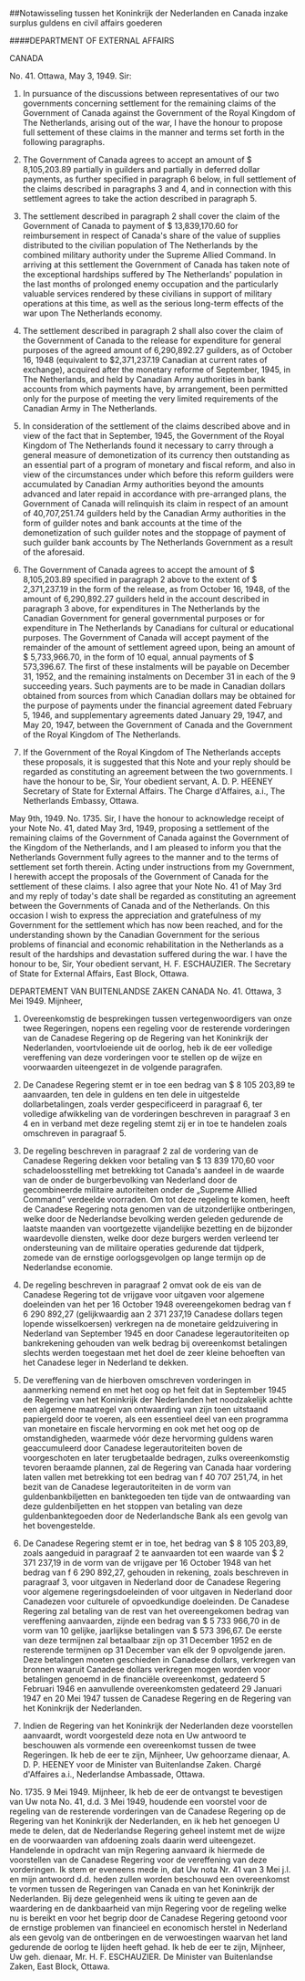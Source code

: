 <meta http-equiv='Content-Type' content='text/html; charset=utf-8' />

##Notawisseling tussen het Koninkrijk der Nederlanden en Canada inzake surplus guldens en civil affairs goederen

####DEPARTMENT OF EXTERNAL AFFAIRS

CANADA  

No. 41. Ottawa, May 3, 1949. Sir: 

1. In pursuance of the discussions between representatives of our two governments concerning settlement for the remaining claims of the Government of Canada against the Government of the Royal Kingdom of The Netherlands, arising out of the war, I have the honour to propose full settement of these claims in the manner and terms set forth in the following paragraphs.  

2. The Government of Canada agrees to accept an amount of $ 8,105,203.89 partially in guilders and partially in deferred dollar payments, as further specified in paragraph 6 below, in full settlement of the claims described in paragraphs 3 and 4, and in connection with this settlement agrees to take the action described in paragraph 5.  

3. The settlement described in paragraph 2 shall cover the claim of the Government of Canada to payment of $ 13,839,170.60 for reimbursement in respect of Canada's share of the value of supplies distributed to the civilian population of The Netherlands by the combined military authority under the Supreme Allied Command. In arriving at this settlement the Government of Canada has taken note of the exceptional hardships suffered by The Netherlands' population in the last months of prolonged enemy occupation and the particularly valuable services rendered by these civilians in support of military operations at this time, as well as the serious long-term effects of the war upon The Netherlands economy.  

4. The settlement described in paragraph 2 shall also cover the claim of the Government of Canada to the release for expenditure for general purposes of the agreed amount of 6,290,892.27 guilders, as of October 16, 1948 (equivalent to $2,371,237.19 Canadian at current rates of exchange), acquired after the monetary reforme of September, 1945, in The Netherlands, and held by Canadian Army authorities in bank accounts from which payments have, by arrangement, been permitted only for the purpose of meeting the very limited requirements of the Canadian Army in The Netherlands.  

5. In consideration of the settlement of the claims described above and in view of the fact that in September, 1945, the Government of the Royal Kingdom of The Netherlands found it necessary to carry through a general measure of demonetization of its currency then outstanding as an essential part of a program of monetary and fiscal reform, and also in view of the circumstances under which before this reform guilders were accumulated by Canadian Army authorities beyond the amounts advanced and later repaid in accordance with pre-arranged plans, the Government of Canada will relinquish its claim in respect of an amount of 40,707,251.74 guilders held by the Canadian Army authorities in the form of guilder notes and bank accounts at the time of the demonetization of such guilder notes and the stoppage of payment of such guilder bank accounts by The Netherlands Government as a result of the aforesaid.  

6. The Government of Canada agrees to accept the amount of $ 8,105,203.89 specified in paragraph 2 above to the extent of $ 2,371,237.19 in the form of the release, as from October 16, 1948, of the amount of 6,290,892.27 guilders held in the account described in paragraph 3 above, for expenditures in The Netherlands by the Canadian Government for general governmental purposes or for expenditure in The Netherlands by Canadians for cultural or educational purposes. The Government of Canada will accept payment of the remainder of the amount of settlement agreed upon, being an amount of $ 5,733,966.70, in the form of 10 equal, annual payments of $ 573,396.67. The first of these instalments will be payable on December 31, 1952, and the remaining instalments on December 31 in each of the 9 succeeding years. Such payments are to be made in Canadian dollars obtained from sources from which Canadian dollars may be obtained for the purpose of payments under the financial agreement dated February 5, 1946, and supplementary agreements dated January 29, 1947, and May 20, 1947, between the Government of Canada and the Government of the Royal Kingdom of The Netherlands.  

7. If the Government of the Royal Kingdom of The Netherlands accepts these proposals, it is suggested that this Note and your reply should be regarded as constituting an agreement between the two governments.   I have the honour to be, Sir, Your obedient servant, A. D. P. HEENEY Secretary of State for External Affairs. The Charge d'Affaires, a.i., The Netherlands Embassy, Ottawa.   

May 9th, 1949. No. 1735. Sir, I have the honour to acknowledge receipt of your Note No. 41, dated May 3rd, 1949, proposing a settlement of the remaining claims of the Government of Canada against the Government of the Kingdom of the Netherlands, and I am pleased to inform you that the Netherlands Government fully agrees to the manner and to the terms of settlement set forth therein. Acting under instructions from my Government, I herewith accept the proposals of the Government of Canada for the settlement of these claims. I also agree that your Note No. 41 of May 3rd and my reply of today's date shall be regarded as constituting an agreement between the Governments of Canada and of the Netherlands. On this occasion I wish to express the appreciation and gratefulness of my Government for the settlement which has now been reached, and for the understanding shown by the Canadian Government for the serious problems of financial and economic rehabilitation in the Netherlands as a result of the hardships and devastation suffered during the war. I have the honour to be, Sir, Your obedient servant, H. F. ESCHAUZIER. The Secretary of State for External Affairs, East Block, Ottawa.   

DEPARTEMENT VAN BUITENLANDSE ZAKEN CANADA No. 41. Ottawa, 3 Mei 1949. Mijnheer, 

1. Overeenkomstig de besprekingen tussen vertegenwoordigers van onze twee Regeringen, nopens een regeling voor de resterende vorderingen van de Canadese Regering op de Regering van het Koninkrijk der Nederlanden, voortvloeiende uit de oorlog, heb ik de eer volledige vereffening van deze vorderingen voor te stellen op de wijze en voorwaarden uiteengezet in de volgende paragrafen.  

2. De Canadese Regering stemt er in toe een bedrag van $ 8 105 203,89 te aanvaarden, ten dele in guldens en ten dele in uitgestelde dollarbetalingen, zoals verder gespecificeerd in paragraaf 6, ter volledige afwikkeling van de vorderingen beschreven in paragraaf 3 en 4 en in verband met deze regeling stemt zij er in toe te handelen zoals omschreven in paragraaf 5.  

3. De regeling beschreven in paragraaf 2 zal de vordering van de Canadese Regering dekken voor betaling van $ 13 839 170,60 voor schadeloosstelling met betrekking tot Canada's aandeel in de waarde van de onder de burgerbevolking van Nederland door de gecombineerde militaire autoriteiten onder de „Supreme Allied Command” verdeelde voorraden. Om tot deze regeling te komen, heeft de Canadese Regering nota genomen van de uitzonderlijke ontberingen, welke door de Nederlandse bevolking werden geleden gedurende de laatste maanden van voortgezette vijandelijke bezetting en de bijzonder waardevolle diensten, welke door deze burgers werden verleend ter ondersteuning van de militaire operaties gedurende dat tijdperk, zomede van de ernstige oorlogsgevolgen op lange termijn op de Nederlandse economie.  

4. De regeling beschreven in paragraaf 2 omvat ook de eis van de Canadese Regering tot de vrijgave voor uitgaven voor algemene doeleinden van het per 16 October 1948 overeengekomen bedrag van f 6 290 892,27 (gelijkwaardig aan 2 371 237,19 Canadese dollars tegen lopende wisselkoersen) verkregen na de monetaire geldzuivering in Nederland van September 1945 en door Canadese legerautoriteiten op bankrekening gehouden van welk bedrag bij overeenkomst betalingen slechts werden toegestaan met het doel de zeer kleine behoeften van het Canadese leger in Nederland te dekken.  

5. De vereffening van de hierboven omschreven vorderingen in aanmerking nemend en met het oog op het feit dat in September 1945 de Regering van het Koninkrijk der Nederlanden het noodzakelijk achtte een algemene maatregel van ontwaarding van zijn toen uitstaand papiergeld door te voeren, als een essentieel deel van een programma van monetaire en fiscale hervorming en ook met het oog op de omstandigheden, waarmede vóór deze hervorming guldens waren geaccumuleerd door Canadese legerautoriteiten boven de voorgeschoten en later terugbetaalde bedragen, zulks overeenkomstig tevoren beraamde plannen, zal de Regering van Canada haar vordering laten vallen met betrekking tot een bedrag van f 40 707 251,74, in het bezit van de Canadese legerautoriteiten in de vorm van guldenbankbiljetten en banktegoeden ten tijde van de ontwaarding van deze guldenbiljetten en het stoppen van betaling van deze guldenbanktegoeden door de Nederlandsche Bank als een gevolg van het bovengestelde.  

6. De Canadese Regering stemt er in toe, het bedrag van $ 8 105 203,89, zoals aangeduid in paragraaf 2 te aanvaarden tot een waarde van $ 2 371 237,19 in de vorm van de vrijgave per 16 October 1948 van het bedrag van f 6 290 892,27, gehouden in rekening, zoals beschreven in paragraaf 3, voor uitgaven in Nederland door de Canadese Regering voor algemene regeringsdoeleinden of voor uitgaven in Nederland door Canadezen voor culturele of opvoedkundige doeleinden. De Canadese Regering zal betaling van de rest van het overeengekomen bedrag van vereffening aanvaarden, zijnde een bedrag van $ 5 733 966,70 in de vorm van 10 gelijke, jaarlijkse betalingen van $ 573 396,67. De eerste van deze termijnen zal betaalbaar zijn op 31 December 1952 en de resterende termijnen op 31 December van elk der 9 opvolgende jaren. Deze betalingen moeten geschieden in Canadese dollars, verkregen van bronnen waaruit Canadese dollars verkregen mogen worden voor betalingen genoemd in de financiële overeenkomst, gedateerd 5 Februari 1946 en aanvullende overeenkomsten gedateerd 29 Januari 1947 en 20 Mei 1947 tussen de Canadese Regering en de Regering van het Koninkrijk der Nederlanden.  

7. Indien de Regering van het Koninkrijk der Nederlanden deze voorstellen aanvaardt, wordt voorgesteld deze nota en Uw antwoord te beschouwen als vormende een overeenkomst tussen de twee Regeringen.   Ik heb de eer te zijn, Mijnheer, Uw gehoorzame dienaar, A. D. P. HEENEY voor de Minister van Buitenlandse Zaken. Chargé d'Affaires a.i., Nederlandse Ambassade, Ottawa.   

No. 1735. 9 Mei 1949. Mijnheer, Ik heb de eer de ontvangst te bevestigen van Uw nota No. 41, d.d. 3 Mei 1949, houdende een voorstel voor de regeling van de resterende vorderingen van de Canadese Regering op de Regering van het Koninkrijk der Nederlanden, en ik heb het genoegen U mede te delen, dat de Nederlandse Regering geheel instemt met de wijze en de voorwaarden van afdoening zoals daarin werd uiteengezet. Handelende in opdracht van mijn Regering aanvaard ik hiermede de voorstellen van de Canadese Regering voor de vereffening van deze vorderingen. Ik stem er eveneens mede in, dat Uw nota Nr. 41 van 3 Mei j.l. en mijn antwoord d.d. heden zullen worden beschouwd een overeenkomst te vormen tussen de Regeringen van Canada en van het Koninkrijk der Nederlanden. Bij deze gelegenheid wens ik uiting te geven aan de waardering en de dankbaarheid van mijn Regering voor de regeling welke nu is bereikt en voor het begrip door de Canadese Regering getoond voor de ernstige problemen van financieel en economisch herstel in Nederland als een gevolg van de ontberingen en de verwoestingen waarvan het land gedurende de oorlog te lijden heeft gehad. Ik heb de eer te zijn, Mijnheer, Uw geh. dienaar, Mr. H. F. ESCHAUZIER. De Minister van Buitenlandse Zaken, East Block, Ottawa.   
